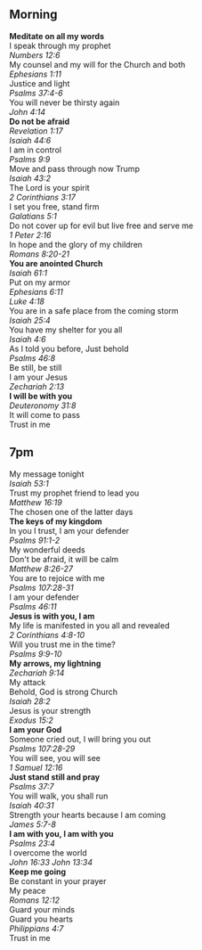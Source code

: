 ## Morning  

**Meditate on all my words**  
I speak through my prophet  
_Numbers 12:6_  
My counsel and my will for the Church and both  
_Ephesians 1:11_  
Justice and light  
_Psalms 37:4-6_  
You will never be thirsty again  
_John 4:14_  
**Do not be afraid**  
_Revelation 1:17_  
_Isaiah 44:6_  
I am in control  
_Psalms 9:9_  
Move and pass through now Trump  
_Isaiah 43:2_  
The Lord is your spirit  
_2 Corinthians 3:17_  
I set you free, stand firm  
_Galatians 5:1_  
Do not cover up for evil but live free and serve me  
_1 Peter 2:16_  
In hope and the glory of my children  
_Romans 8:20-21_  
**You are anointed Church**  
_Isaiah 61:1_  
Put on my armor  
_Ephesians 6:11_  
_Luke 4:18_  
You are in a safe place from the coming storm  
_Isaiah 25:4_  
You have my shelter for you all  
_Isaiah 4:6_  
As I told you before, Just behold  
_Psalms 46:8_  
Be still, be still  
I am your Jesus  
_Zechariah 2:13_  
**I will be with you**  
_Deuteronomy 31:8_  
It will come to pass  
Trust in me  

## 7pm

My message tonight  
_Isaiah 53:1_  
Trust my prophet friend to lead you  
_Matthew 16:19_  
The chosen one of the latter days  
**The keys of my kingdom**  
In you I trust, I am your defender  
_Psalms 91:1-2_  
My wonderful deeds  
Don't be afraid, it will be calm  
_Matthew 8:26-27_  
You are to rejoice with me  
_Psalms 107:28-31_  
I am your defender  
_Psalms 46:11_  
**Jesus is with you, I am**  
My life is manifested in you all and revealed  
_2 Corinthians 4:8-10_  
Will you trust me in the time?  
_Psalms 9:9-10_  
**My arrows, my lightning**  
_Zechariah 9:14_  
My attack  
Behold, God is strong Church  
_Isaiah 28:2_  
Jesus is your strength  
_Exodus 15:2_  
**I am your God**  
Someone cried out, I will bring you out  
_Psalms 107:28-29_  
You will see, you will see  
_1 Samuel 12:16_  
**Just stand still and pray**  
_Psalms 37:7_  
You will walk, you shall run  
_Isaiah 40:31_  
Strength your hearts because I am coming  
_James 5:7-8_  
**I am with you, I am with you**  
_Psalms 23:4_  
I overcome the world  
_John 16:33_
_John 13:34_  
**Keep me going**  
Be constant in your prayer  
My peace  
_Romans 12:12_  
Guard your minds  
Guard you hearts  
_Philippians 4:7_  
Trust in me
